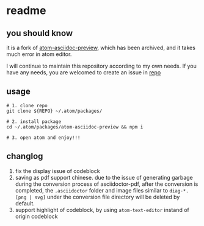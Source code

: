# readme

## you should know

it is a fork of [atom-asciidoc-preview](https://github.com/asciidoctor/atom-asciidoc-preview), which has been archived, and it takes much error in atom editor.

I will continue to maintain this repository according to my own needs. If you have any needs, you are welcomed to create an issue in [repo](https://github.com/NObodyGX/atom-asciidoc-preview/issues)

## usage

```shell
# 1. clone repo
git clone ${REPO} ~/.atom/packages/

# 2. install package
cd ~/.atom/packages/atom-asciidoc-preview && npm i

# 3. open atom and enjoy!!!
```

## changlog

1. fix the display issue of codeblock
2. saving as pdf support chinese. due to the issue of generating garbage during the conversion process of asciidoctor-pdf, after the conversion is completed, the `.asciidoctor` folder and image files similar to `diag-*.[png | svg]` under the conversion file directory will be deleted by default.
3. support highlight of codeblock, by using `atom-text-editor` instand of origin codeblock
